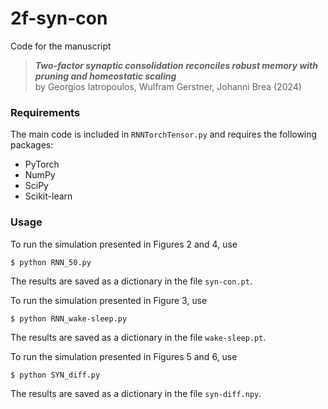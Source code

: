 # 2f-syn-con

Code for the  manuscript
   > ***Two-factor synaptic consolidation reconciles robust memory with pruning and homeostatic scaling***<br>
     by Georgios Iatropoulos, Wulfram Gerstner, Johanni Brea (2024)

### Requirements
The main code is included in `RNNTorchTensor.py` and requires the following packages:
- PyTorch
- NumPy
- SciPy
- Scikit-learn

### Usage
To run the simulation presented in Figures 2 and 4, use
```
$ python RNN_50.py
```
The results are saved as a dictionary in the file `syn-con.pt`.

To run the simulation presented in Figure 3, use
```
$ python RNN_wake-sleep.py
```
The results are saved as a dictionary in the file `wake-sleep.pt`.

To run the simulation presented in Figures 5 and 6, use
```
$ python SYN_diff.py
```
The results are saved as a dictionary in the file `syn-diff.npy`.
